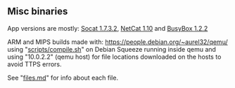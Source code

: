 ## Misc binaries

App versions are mostly: [Socat 1.7.3.2](http://www.dest-unreach.org/socat/), [NetCat 1.10](https://sourceforge.net/projects/nc110/) and [BusyBox 1.2.2](https://busybox.net/)

ARM and MIPS builds made with: https://people.debian.org/~aurel32/qemu/ using "[scripts/compile.sh](scripts/compile.sh)" on Debian Squeeze running inside qemu and using "10.0.2.2" (qemu host) for file locations downloaded on the hosts to avoid TTPS errors.

See "[files.md](files.md)" for info about each file.
